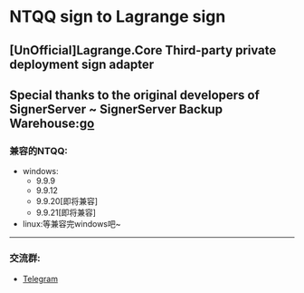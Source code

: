 # NTQQ sign to Lagrange sign
[UnOfficial]Lagrange.Core Third-party private deployment sign adapter
---
Special thanks to the original developers of SignerServer ~
SignerServer Backup Warehouse:[go](https://github.com/TsukishiroStudio/SignerServer)
---
### 兼容的NTQQ:
- windows:
   - 9.9.9
   - 9.9.12
   - 9.9.20[即将兼容]
   - 9.9.21[即将兼容]
- linux:等兼容完windows吧~
  


---
### 交流群:
- [Telegram](https://t.me/TsukishiroStudio)
